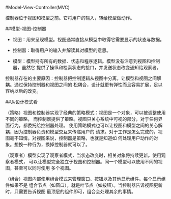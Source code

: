 #Model-View-Controller(MVC)

控制器位于视图和模型之前。它将用户的输入，转给模型做动作。

##模型-视图-控制器

* 视图：用来呈现模型。视图通常直接从模型中取得它需要显示的状态与数据。

* 控制器：取得用户的输入并解读其对模型的意思。

* 模型：模型持有所有的数据、状态和程序逻辑。模型没有注意到视图和控制器，虽然它
提供了操纵和检索状态的接口，并发送状态改变通知给观察者。

控制器存在的主要原因：控制器把控制逻辑从视图中分离，让模型和视图之间解耦。通过保持控制器和视图之间的
松耦合，设计就更有弹性而且容易扩展，足以容纳以后的改变。

##从设计模式看

（策略）视图和控制器实现了经典的策略模式：视图是一个对象，可以被调整使用不同的策略，
而控制器提供了策略。视图只关心系统中可视的部分，对于任何界面行为，都委托给控制器处理。
使用策略模式也可以让视图和模型之间的关心解耦，因为控制器负责和模型交互来传递用户的
请求。对于工作是怎么完成的，视图毫不知情。对视图来说，控制器是策略，也就是知道如
何处理用户动作的对象。想换一种行为，换掉控制器就可以了。

（观察者）模型实现了观察者模式，当状态改变时，相关对象将持续更新。使用观察者模式，
可以让模型完全独立于视图和控制器。同一个模型可以使用不同的视图，甚至可以同时使用
多个视图。

（组合）视图内部使用组合模式来管理窗口、按钮以及其他显示组件。每个显示组件如果不是
组合节点（如窗口），就是叶节点（如按钮）。当控制器告诉视图更新时，只需要告诉视图
最顶层的组件即可，组合会处理其余的事情。

